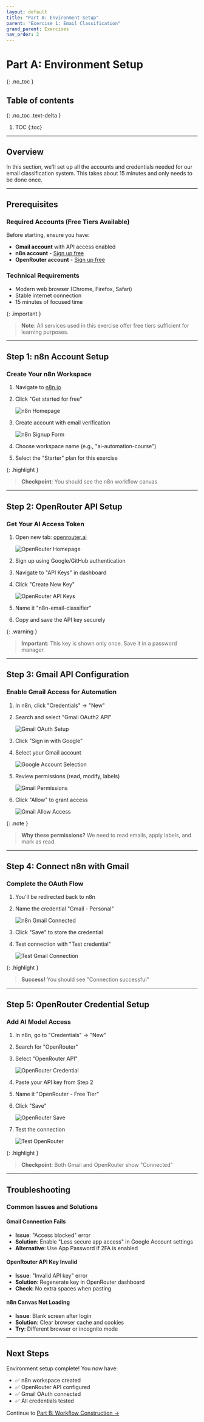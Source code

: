 ```yaml
---
layout: default
title: "Part A: Environment Setup"
parent: "Exercise 1: Email Classification"
grand_parent: Exercises
nav_order: 2
---
```


# Part A: Environment Setup

{: .no_toc }

## Table of contents

{: .no_toc .text-delta }

1. TOC
{:toc}

---

## Overview

In this section, we'll set up all the accounts and credentials needed for our email classification system. This takes about 15 minutes and only needs to be done once.

---

## Prerequisites

### Required Accounts (Free Tiers Available)

Before starting, ensure you have:

- **Gmail account** with API access enabled
- **n8n account** - [Sign up free](https://n8n.partnerlinks.io/gsl7xpbjua51)
- **OpenRouter account** - [Sign up free](https://openrouter.ai)

### Technical Requirements

- Modern web browser (Chrome, Firefox, Safari)
- Stable internet connection
- 15 minutes of focused time

{: .important }
> **Note**: All services used in this exercise offer free tiers sufficient for learning purposes.

---

## Step 1: n8n Account Setup

### Create Your n8n Workspace

1. Navigate to [n8n.io](https://n8n.partnerlinks.io/gsl7xpbjua51)
2. Click "Get started for free"

   ![n8n Homepage](./images/setup/01-n8n-homepage.png)

3. Create account with email verification

   ![n8n Signup Form](./images/setup/02-n8n-signup-form.png)

4. Choose workspace name (e.g., "ai-automation-course")
5. Select the "Starter" plan for this exercise

{: .highlight }
> **Checkpoint**: You should see the n8n workflow canvas

---

## Step 2: OpenRouter API Setup

### Get Your AI Access Token

1. Open new tab: [openrouter.ai](https://openrouter.ai)

   ![OpenRouter Homepage](./images/setup/03-openrouter-homepage.png)

2. Sign up using Google/GitHub authentication
3. Navigate to "API Keys" in dashboard
4. Click "Create New Key"

   ![OpenRouter API Keys](./images/setup/04-openrouter-api-keys.png)

5. Name it "n8n-email-classifier"
6. Copy and save the API key securely

{: .warning }
> **Important**: This key is shown only once. Save it in a password manager.

---

## Step 3: Gmail API Configuration

### Enable Gmail Access for Automation

1. In n8n, click "Credentials" → "New"
2. Search and select "Gmail OAuth2 API"

   ![Gmail OAuth Setup](./images/setup/05-gmail-oauth-setup.png)

3. Click "Sign in with Google"
4. Select your Gmail account

   ![Google Account Selection](./images/setup/06-google-account-select.png)

5. Review permissions (read, modify, labels)

   ![Gmail Permissions](./images/setup/07-gmail-permissions.png)

6. Click "Allow" to grant access

   ![Gmail Allow Access](./images/setup/08-gmail-allow.png)

{: .note }
> **Why these permissions?** We need to read emails, apply labels, and mark as read.

---

## Step 4: Connect n8n with Gmail

### Complete the OAuth Flow

1. You'll be redirected back to n8n
2. Name the credential "Gmail - Personal"

   ![n8n Gmail Connected](./images/setup/09-n8n-gmail-connected.png)

3. Click "Save" to store the credential
4. Test connection with "Test credential"

   ![Test Gmail Connection](./images/setup/10-test-gmail-connection.png)

{: .highlight }
> **Success!** You should see "Connection successful"

---

## Step 5: OpenRouter Credential Setup

### Add AI Model Access

1. In n8n, go to "Credentials" → "New"
2. Search for "OpenRouter"
3. Select "OpenRouter API"

   ![OpenRouter Credential](./images/setup/11-openrouter-credential.png)

4. Paste your API key from Step 2
5. Name it "OpenRouter - Free Tier"
6. Click "Save"

   ![OpenRouter Save](./images/setup/12-openrouter-save.png)

7. Test the connection

   ![Test OpenRouter](./images/setup/13-test-openrouter.png)

{: .highlight }
> **Checkpoint**: Both Gmail and OpenRouter show "Connected"

---

## Troubleshooting

### Common Issues and Solutions

#### Gmail Connection Fails

- **Issue**: "Access blocked" error
- **Solution**: Enable "Less secure app access" in Google Account settings
- **Alternative**: Use App Password if 2FA is enabled

#### OpenRouter API Key Invalid

- **Issue**: "Invalid API key" error
- **Solution**: Regenerate key in OpenRouter dashboard
- **Check**: No extra spaces when pasting

#### n8n Canvas Not Loading

- **Issue**: Blank screen after login
- **Solution**: Clear browser cache and cookies
- **Try**: Different browser or incognito mode

---

## Next Steps

Environment setup complete! You now have:

- ✅ n8n workspace created
- ✅ OpenRouter API configured
- ✅ Gmail OAuth connected
- ✅ All credentials tested

Continue to [Part B: Workflow Construction →](./part-b-workflow)
